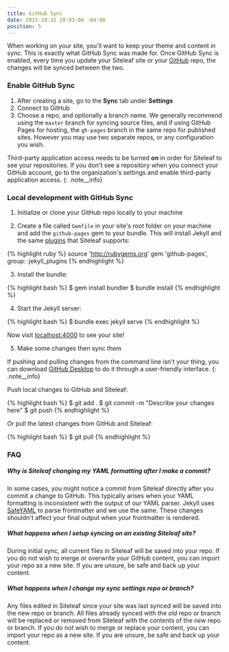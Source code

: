 ```yaml
---
title: GitHub Sync
date: 2015-10-31 20:03:00 -04:00
position: 5
---
```


When working on your site, you'll want to keep your theme and content in sync. This is exactly what GitHub Sync was made for. Once GitHub Sync is enabled, every time you update your Siteleaf site or your [GitHub](https://github.com) repo, the changes will be synced between the two.

### Enable GitHub Sync

1. After creating a site, go to the **Sync** tab under **Settings**
2. Connect to GitHub
3. Choose a repo, and optionally a branch name. We generally recommend using the `master` branch for syncing source files, and if using GitHub Pages for hosting, the `gh-pages` branch in the same repo for published sites. However you may use two separate repos, or any configuration you wish.

Third-party application access needs to be turned **on** in order for Siteleaf to see your repositories. If you don't see a repository when you connect your GitHub account, go to the organization's settings and enable third-party application access.
{: .note__info}

### Local development with GitHub Sync

1) Initialize or clone your GitHub repo locally to your machine

2) Create a file called `Gemfile` in your site's root folder on your machine and add the `github-pages` gem to your bundle. This will install Jekyll and the same [plugins](/themes/jekyll-plugins/) that Siteleaf supports:

{% highlight ruby %}
source 'http://rubygems.org'
gem 'github-pages', group: :jekyll_plugins
{% endhighlight %}

3) Install the bundle:

{% highlight bash %}
$ gem install bundler
$ bundle install
{% endhighlight %}

4) Start the Jekyll server:

{% highlight bash %}
$ bundle exec jekyll serve
{% endhighlight %}

Now visit [localhost:4000](http://localhost:4000) to see your site!

5) Make some changes then sync them

If pushing and pulling changes from the command line isn't your thing, you can download [GitHub Desktop](https://desktop.github.com/) to do it through a user-friendly interface.
{: .note__info}

Push local changes to GitHub and Siteleaf:

{% highlight bash %}
$ git add .
$ git commit -m "Describe your changes here"
$ git push
{% endhighlight %}

Or pull the latest changes from GitHub and Siteleaf:

{% highlight bash %}
$ git pull
{% endhighlight %}

### FAQ

##### Why is Siteleaf changing my YAML formatting after I make a commit?

In some cases, you might notice a commit from Siteleaf directly after you commit a change to GitHub. This typically arises when your YAML formatting is inconsistent with the output of our YAML parser. Jekyll uses [SafeYAML](https://github.com/dtao/safe_yaml) to parse frontmatter and we use the same. These changes shouldn't affect your final output when your frontmatter is rendered.

##### What happens when I setup syncing on an existing Siteleaf site?

During initial sync, all current files in Siteleaf will be saved into your repo. If you do not wish to merge or overwrite your GitHub content, you can import your repo as a new site. If you are unsure, be safe and back up your content.

##### What happens when I change my sync settings repo or branch?

Any files edited in Siteleaf since your site was last synced will be saved into the new repo or branch. All files already synced with the _old_ repo or branch will be replaced or removed from Siteleaf with the contents of the _new_ repo or branch. If you do not wish to merge or replace your content, you can import your repo as a new site. If you are unsure, be safe and back up your content.
